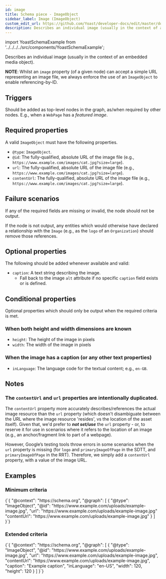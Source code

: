 ```yaml
---
id: image
title: Schema piece - ImageObject
sidebar_label: Image (ImageObject)
custom_edit_url: https://github.com/Yoast/developer-docs/edit/master/docs/features/schema/pieces/image.md
description: Describes an individual image (usually in the context of an embedded media object).
---
```

import YoastSchemaExample from '../../../../src/components/YoastSchemaExample';

Describes an individual image (usually in the context of an embedded media object).

**NOTE**: Whilst an `image` property (of a given node) can accept a simple URL representing an image file, we always enforce the use of an `ImageObject` to enable referencing-by-ID.

## Triggers
Should be added as top-level nodes in the graph, as/when required by other nodes. E.g., when a `WebPage` has a *featured image*.

## Required properties
A valid `ImageObject` must have the following properties.

* `@type`: `ImageObject`.
* `@id`: The fully-qualified, absolute URL of the image file (e.g., `https://www.example.com/images/cat.jpg?size=large`).
* `url`: The fully-qualified, absolute URL of the image file (e.g., `https://www.example.com/images/cat.jpg?size=large`).
* `contentUrl`: The fully-qualified, absolute URL of the image file (e.g., `https://www.example.com/images/cat.jpg?size=large`).

## Failure scenarios
If any of the required fields are missing or invalid, the node should not be output.

If the node is not output, any entities which would otherwise have declared a relationship with the `Image` (e.g., as the `logo` of an `Organization`) should remove those references.

## Optional properties
The following should be added whenever available and valid:

* `caption`: A text string describing the image.
  * Fall back to the image `alt` attribute if no specific `caption` field exists or is defined.

## Conditional properties
Optional properties which should only be output when the required criteria is met.

### When both height and width dimensions are known
* `height`: The height of the image in pixels
* `width`: The width of the image in pixels

### When the image has a caption (or any other text properties)
* `inLanguage`: The language code for the textual content; e.g., `en-GB`.

## Notes
### The `contentUrl` and `url` properties are intentionally duplicated.
The `contentUrl` property more accurately describes/references the actual image resource than the `url` property (which doesn't disambiguate between the URL where the image resource 'resides', vs the location of the asset itself). Given that, we'd prefer to ***not set/use*** the `url` property - or, to reserve it for use in scenarios where it refers to the location of an image (e.g., an anchor/fragment link to part of a webpage).

However, Google’s testing tools throw errors in some scenarios when the `url` property is missing (for `logo` and `primaryImageOfPage` in the SDTT, and `primaryImageOfPage` in the RRT). Therefore, we simply add a `contentUrl` property, with a value of the image URL.

## Examples

### Minimum criteria

<YoastSchemaExample>
{`{
      "@context": "https://schema.org",
      "@graph": [
          {
              "@type": "ImageObject",
              "@id": "https://www.example.com/uploads/example-image.jpg",
              "url": "https://www.example.com/uploads/example-image.jpg"
              "contentUrl": "https://www.example.com/uploads/example-image.jpg"
          }
      ]
  }`}
</YoastSchemaExample>

### Extended criteria

<YoastSchemaExample>
{`{
      "@context": "https://schema.org",
      "@graph": [
          {
              "@type": "ImageObject",
              "@id": "https://www.example.com/uploads/example-image.jpg",
              "url": "https://www.example.com/uploads/example-image.jpg",
              "contentUrl": "https://www.example.com/uploads/example-image.jpg",
              "caption": "Example caption",
              "inLanguage": "en-US",
              "width": 120,
              "height": 120
          }
      ]
  }`}
</YoastSchemaExample>
